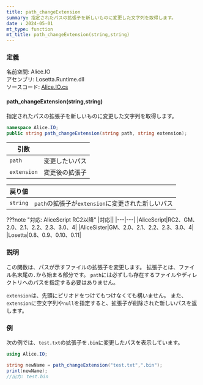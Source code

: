 ```yaml
---
title: path_changeExtension
summary: 指定されたパスの拡張子を新しいものに変更した文字列を取得します。
date : 2024-05-01
mt_type: function
mt_title: path_changeExtension(string,string)
---
```


### 定義
名前空間: Alice.IO<br/>
アセンブリ: Losetta.Runtime.dll<br/>
ソースコード: [Alice.IO.cs](https://github.com/WSOFT-Project/Losetta/blob/master/Losetta.Runtime/Alice.IO.cs)

#### path_changeExtension(string,string)

指定されたパスの拡張子を新しいものに変更した文字列を取得します。

```cs title="AliceScript"
namespace Alice.IO;
public string path_changeExtension(string path, string extension);
```

|引数| |
|-|-|
|`path`|変更したいパス|
|`extension`|変更後の拡張子|

|戻り値| |
|-|-|
|`string`|`path`の拡張子が`extension`に変更された新しいパス|

???note "対応: AliceScript RC2以降"
    |対応||
    |---|---|
    |AliceScript|RC2、GM、2.0、2.1、2.2、2.3、3.0、4|
    |AliceSister|GM、2.0、2.1、2.2、2.3、3.0、4|
    |Losetta|0.8、0.9、0.10、0.11|

### 説明

この関数は、パスが示すファイルの拡張子を変更します。
拡張子とは、ファイル名末尾の`.`から始まる部分です。
`path`には必ずしも存在するファイルやディレクトリへのパスを指定する必要はありません。

`extension`は、先頭にピリオドをつけてもつけなくても構いません。
また、`extension`に空文字列や`null`を指定すると、拡張子が削除された新しいパスを返します。

### 例
次の例では、`test.txt`の拡張子を`.bin`に変更したパスを表示しています。

```cs title="AliceScript"
using Alice.IO;

string newName = path_changeExtension("test.txt",".bin");
print(newName);
//出力: test.bin
```